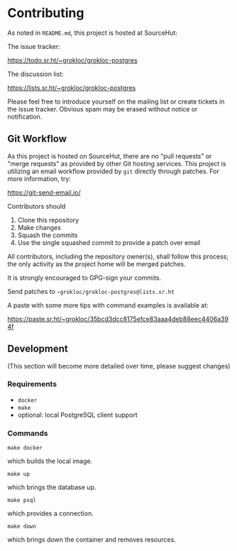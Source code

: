 # Contributing

As noted in `README.md`, this project is hosted at SourceHut:

The issue tracker:

https://todo.sr.ht/~grokloc/grokloc-postgres

The discussion list:

https://lists.sr.ht/~grokloc/grokloc-postgres

Please feel free to introduce yourself on the mailing list or create tickets
in the issue tracker. Obvious spam may be erased without notice or notification.

## Git Workflow

As this project is hosted on SourceHut, there are no "pull requests" or "merge requests"
as provided by other Git hosting services. This project is utilizing an email
workflow provided by `git` directly through patches. For more information, try:

https://git-send-email.io/

Contributors should

1. Clone this repository
2. Make changes
3. Squash the commits
4. Use the single squashed commit to provide a patch over email

All contributors, including the repository owner(s), shall follow this process;
the only activity as the project home will be merged patches.

It is strongly encouraged to GPG-sign your commits.

Send patches to `~grokloc/grokloc-postgres@lists.sr.ht`

A paste with some more tips with command examples is available at:

https://paste.sr.ht/~grokloc/35bcd3dcc8175efce83aaa4deb88eec4406a394f

## Development

(This section will become more detailed over time, please suggest changes)

### Requirements

- `docker`
- `make`
- optional: local PostgreSQL client support

### Commands

`make docker`

which builds the local image.

`make up`

which brings the database up.

`make psql`

which provides a connection.

`make down`

which brings down the container and removes resources.

